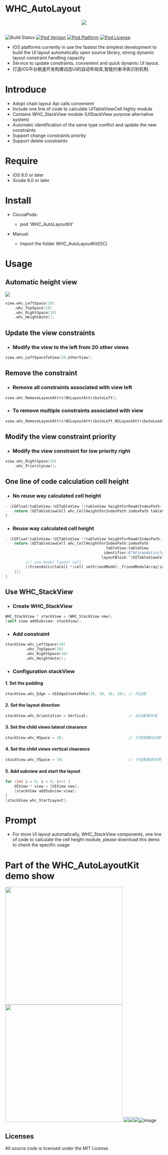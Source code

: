 # WHC_AutoLayout
<div align=center><img src="https://github.com/netyouli/WHC_AutoLayoutKit/blob/master/Gif/WHC_AutoLayoutLogo.png"/></div></br>

![Build Status](https://api.travis-ci.org/netyouli/WHC_AutoLayoutKit.svg?branch=master)
[![Pod Version](http://img.shields.io/cocoapods/v/WHC_AutoLayoutKit.svg?style=flat)](http://cocoadocs.org/docsets/WHC_AutoLayoutKit/)
[![Pod Platform](http://img.shields.io/cocoapods/p/WHC_AutoLayoutKit.svg?style=flat)](http://cocoadocs.org/docsets/WHC_AutoLayoutKit/)
[![Pod License](http://img.shields.io/cocoapods/l/WHC_AutoLayoutKit.svg?style=flat)](https://opensource.org/licenses/MIT)

-  IOS platforms currently in use the fastest the simplest development to build the UI layout automatically open source library, strong dynamic layout constraint handling capacity
-  Service to update constraints, convenient and quick dynamic UI layout.
-  打造iOS平台极速开发构建动态UI的自动布局库,智能约束冲突识别机制.

Introduce
==============
-  Adopt chain layout Api calls convenient
-  Include one line of code to calculate UITableViewCell highly module
-  Contains WHC_StackView module (UIStackView purpose alternative system)
-  Automatic identification of the same type conflict and update the new constraints
-  Support change constraints priority
-  Support delete constraints

Require
==============
* iOS 8.0 or later
* Xcode 8.0 or later

Install
==============
* CocoaPods:
  -  pod 'WHC_AutoLayoutKit'
  
* Manual:
  -  Import the folder WHC_AutoLayoutKit(OC)

Usage
==============

## Automatic height view
![](https://github.com/netyouli/WHC_AutoLayoutKit/blob/master/Gif/autoHeight.gif)

```objective-c
view.whc_LeftSpace(10)
    .whc_TopSpace(10)
    .whc_RightSpace(10)
    .whc_HeightAuto();
```

## Update the view constraints
* ### Modify the view to the left from 20 other views
```objective-c
view.whc_LeftSpaceToView(20,otherView);
```

## Remove the constraint
* ### Remove all constraints associated with view left
```objective-c
view.whc_RemoveLayoutAttrs(NSLayoutAttributeLeft);
```
* ### To remove multiple constraints associated with view
```objective-c
view.whc_RemoveLayoutAttrs(NSLayoutAttributeLeft,NSLayoutAttributeLeading,NSLayoutAttributeTop);
```

## Modify the view constraint priority
* ### Modify the view constraint for low priority right
```objective-c
view.whc_RightSpace(10)
    .whc_PriorityLow();
```

## One line of code calculation cell height
* ### No reuse way calculated cell height
```objective-c
- (CGFloat)tableView:(UITableView *)tableView heightForRowAtIndexPath:(NSIndexPath *)indexPath {
    return [UITableViewCell whc_CellHeightForIndexPath:indexPath tableView:tableView];
}
```
* ### Reuse way calculated cell height
```objective-c
- (CGFloat)tableView:(UITableView *)tableView heightForRowAtIndexPath:(NSIndexPath *)indexPath {
    return [UITableViewCell whc_CellHeightForIndexPath:indexPath 
                                             tableView:tableView 
                                            identifier:@"kFirendsCircleCellIdentifier" 
                                           layoutBlock:^(UITableViewCell *cell) {
         /// use model layout cell
         [(FriendsCircleCell *)cell setFriendModel:_friendModelArray[indexPath.row]];
    }];
}
```
## Use WHC_StackView

* ### Create WHC_StackView
```objective-c
WHC_StackView * stackView = [WHC_StackView new];
[self.view addSubview: stackView];
```

* ### Add constraint
```objective-c
stackView.whc_LeftSpace(10)
         .whc_TopSpace(10)
         .whc_RightSpace(10)
         .whc_HeightAuto();
```

* ### Configuration stackView
#### 1. Set the padding
```objective-c
stackView.whc_Edge = UIEdgeInsetsMake(10, 10, 10, 10); // 内边距
```
#### 2. Set the layout direction
```objective-c
stackView.whc_Orientation = Vertical;                  // 自动垂直布局
```
#### 3. Set the child views lateral clearance
```objective-c
stackView.whc_HSpace = 10;                             // 子视图横向间隙
```
#### 4. Set the child views vertical clearance
```objective-c
stackView.whc_VSpace = 10;                             // 子视图垂直间隙
```
#### 5. Add subview and start the layout 
```objective-c
for (int i = 0; i < 4; i++) {
    UIView * view = [UIView new];
    [stackView addSubview:view];        
}
[stackView whc_StartLayout];
```
Prompt
==============

- For more UI layout automatically, WHC_StackView components, one line of code to calculate the cell height module, please download this demo to check the specific usage

Part of the WHC_AutoLayoutKit demo show
==============

<img src = "https://github.com/netyouli/WHC_AutoLayoutKit/blob/master/Gif/c.png" width = "375"><img src = "https://github.com/netyouli/WHC_AutoLayoutKit/blob/master/Gif/g.png" width = "375">
![](https://github.com/netyouli/WHC_AutoLayoutKit/blob/master/Gif/f.gif)![](https://github.com/netyouli/WHC_AutoLayoutKit/blob/master/Gif/a.gif)![](https://github.com/netyouli/WHC_AutoLayoutKit/blob/master/Gif/swiftb.gif)![image](https://github.com/netyouli/WHC_AutoLayoutKit/blob/master/Gif/d.png)

## Licenses
All source code is licensed under the MIT License.


